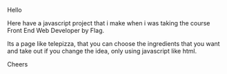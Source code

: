 Hello

Here have a javascript project that i make when i was taking the course Front End Web Developer by Flag.

Its a page like telepizza, that you can choose the ingredients that you want and take out if you change the idea, only using javascript like html.

Cheers
